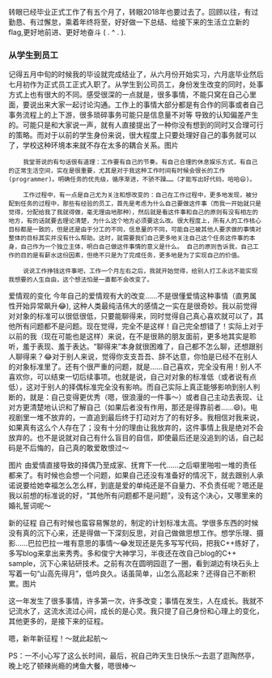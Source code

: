 转眼已经毕业正式工作了有五个月了，转眼2018年也要过去了。回顾以往，有过勤恳、有过懈怠，乘着年终将至，好好做一下总结、给接下来的生活立立新的flag,更好地前进、更好地奋斗 ( . ^ . ).

### 从学生到员工
        

记得五月中旬的时候我的毕设就完成结业了，从六月份开始实习，六月底毕业然后七月初作为正式员工正式入职了。从学生到公司员工，身份发生改变的同时，处事方式上也有很大的不同。感受很深的一点就是，很多事情，不能只窝在自己心里面，要说出来大家一起讨论沟通。工作上的事情大部分都是有合作的同事或者自己事务流程上的上下游，很多琐碎事务可能只是信息量不对等 导致的认知偏差产生的。可能只是和大家说一声，就有人直接提出了一种你没有想到的同时又合理可行的策略。而对于以前的学生身份来说，很大程度上只要处理好自己的事务就可以了，学校这种环境本来就不存在太多的耦合关系。图片

        我堂哥说的有句话很有道理：工作要有自己的节奏。有自己合理的休息娱乐方式，有自己的正常生活空间，实在是很重要，尤其是对于我这种工作时间有时候会很长的工作(programmer)。明确任务的优先级，循序渐进，不骄不躁……（才能写出好代码，哈哈😄)。

        工作过程中，有一点是自己尤为关注和想改变的：自己在工作过程中，更多地发现，被分配到任务的过程中，那些有经验的员工，首先是考虑为什么自己要做这件事（而我一开始就只是觉得，分配给我了我就得做，毫无理由地那种），然后就是看这件事和自己的原则有没有相左的地方，有的话就要去理论清楚，为什么这个地方必须要这么改。很大程度上，所有人的工作核心目标都是一致的，但是还是由于分工的不同，信息量的不同，可能自己被其他人要求做的事情对整体的目标其实并没有什么帮助。这时，就需要我们自己更多地关注自己这个任务这件事的本身，自己作为一个独立主体，明白自己做这件事情的意义是什么。 自己的原则告诉我，自己工作的目的是有薪水这份因素，但绝不只是为了完成任务，更多地是为了实现自己的价值。

        说说工作挣钱这件事吧，工作一个月左右之后，我就开始觉得，给别人打工永远不能实现我想要的人生自由，这个想法怕是一直都不会改变了。

爱情观的变化
        今年自己的爱情观有大的改变……不是很懂爱情这种事情（直男属性开始异常飙升😂), 这种人类最纯洁伟大的感情之一实在是很奇妙。我以前觉得对对象的标准可以很低很低，只要能聊得来，同时觉得自己真心喜欢就可以了，其他所有问题都不是问题。现在觉得，完全不是这样！自己完全想错了！实际上对于以前的我（现在可能也是这样）来说，在不是很熟的朋友面前，更多地其实是聆听，羞于表现、羞于表达。“聊得来”本身就很困难了，自己都不怎么聊，还想跟别人聊得来？😂对于别人来说，觉得你支支吾吾、辞不达意，你怕是已经不在别人的对象标准里了。还有个很严重的问题，就是……自己喜欢，完全没有用！别人不喜欢你，可以结束一切后续事项。也就是说，自己对对象的标准低（或者说有点低），这对于别人的择偶标准完全没有影响。而自己实际上真正能够影响到别人判断的，就是：自己变得更优秀（嗯，很浪漫的一件事～）或者自己主动去表现、让对方更清楚地认识和了解自己（如果后者没有作用，那还是得靠前者……😄)。电视剧里一堆不放弃的，一直追到最后终于打动对方了的有好多。我相信对我来说，如果真有这么个人存在了；没有十分的理由让我放弃的，这件事情上我是绝对不会放弃的。也不是说就对自己有什么盲目的自信，即使最后还是没追到的话，自己起码是不后悔的，自己真的敢爱敢恨过～

图片      由爱情直接导致的择偶乃至成家、抚育下一代……之后噼里啪啦一堆的责任都来了。有时候也会想一个问题，如果自己还没有准备好的情况下，就去跟别人承诺说要给她幸福怎么怎么样，到底是爱的单纯还是不自量力、不负责任呢？嗯还是我以前想的标准说的好，“其他所有问题都不是问题”，没有这个决心，又哪里来的婚礼誓词呢～

新的征程
自己有时候也蛮容易懈怠的，制定的计划标准太高。学很多东西的时候没有真的沉下心来，还是得做一下深刻反思，对自己做做思想工作。想学乐理、摄影……巴拉巴拉一堆有意思的事情～😂发现还是先多写写代码，把我C++练好了，多写blog来拿出来秀秀。多和俊宁大神学习，半夜还在改自己blog的C++ sample，沉下心来钻研技术。之前有次在圆明园逛了一圈，看到湖边有块石头上写着一句“山高先得月”，低吟良久。话虽简单，山怎么高起来？还得自己不断积累。图片

这一年发生了很多事情，许多第一次，许多改变；事情在发生，人在成长。我就不记流水了，这流水流过心间，成长的是心灵。我只提了自己身份和心理上的变化，其他更多的，是接下来的征程。

嗯，新年新征程！～就此起航～

PS：一不小心写了这么长时间，最后，祝自己昨天生日快乐～去逛了逛陶然亭，晚上吃了顿辣尚瘾的烤鱼大餐，嗯很棒～

